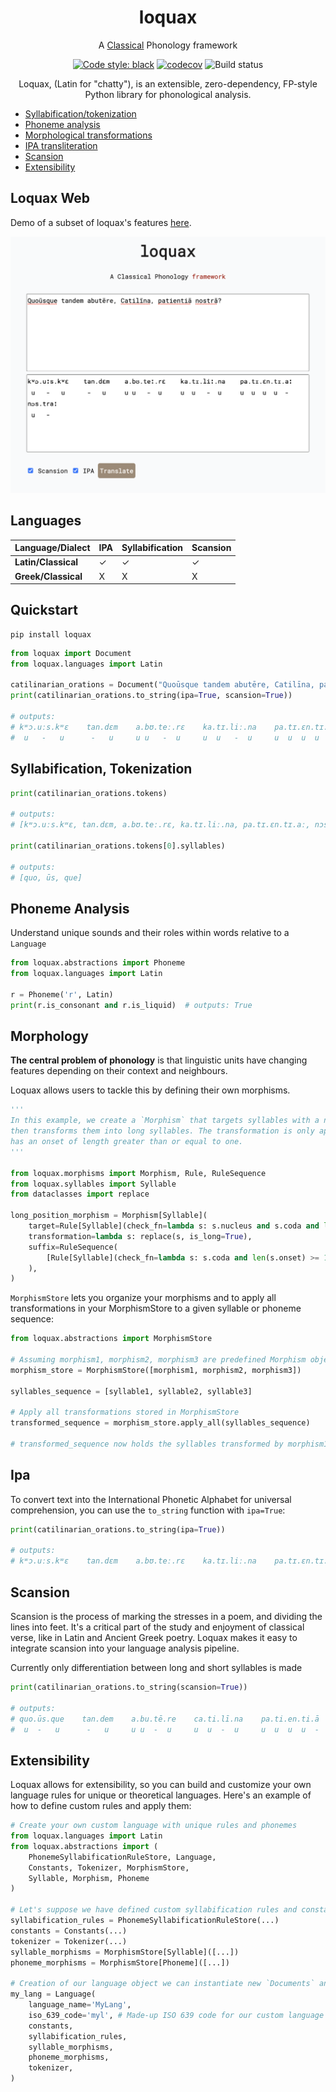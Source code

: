 <h1 align="center">loquax</h1>

<p align="center">A <a href="https://en.wikipedia.org/wiki/Classical_antiquity">Classical</a> Phonology framework</p>

<p align="center">
    <a href="https://github.com/psf/black"><img src="https://img.shields.io/badge/code%20style-black-000000.svg" alt="Code style: black"></a>
    <a href="https://codecov.io/gh/mattlianje/loquax"><img src="https://codecov.io/gh/mattlianje/loquax/branch/main/graph/badge.svg?token=EBMEFP40QL" alt="codecov"></a>
    <img src="https://github.com/mattlianje/loquax/actions/workflows/main.yml/badge.svg" alt="Build status">
</p>

<p align="center">Loquax, (Latin for "chatty"), is an extensible, zero-dependency, FP-style Python library for phonological analysis.</p>

- [Syllabification/tokenization](#syllabification-and-tokenization)
- [Phoneme analysis](#phoneme-analysis)
- [Morphological transformations](#morphological-transformations)
- [IPA transliteration](#ipa-transliteration)
- [Scansion](#scansion)
- [Extensibility](#extensibility)

## Loquax Web
Demo of a subset of loquax's features [here](https://nargothrond.xyz/loquax).

<img src="data/loquax_latin_online_demo.png" width="600">

## Languages
| Language/Dialect       | IPA  | Syllabification | Scansion |
|------------------------|------|-----------------|----------|
| **Latin/Classical**    | ✓    | ✓               | ✓        |
| **Greek/Classical**    | X    | X               | X        |

## Quickstart
```shell
pip install loquax
``` 

```python
from loquax import Document
from loquax.languages import Latin

catilinarian_orations = Document("Quoūsque tandem abutēre, Catilīna, patientiā nostrā?", Latin)
print(catilinarian_orations.to_string(ipa=True, scansion=True))

# outputs:
# kʷɔ.uːs.kʷɛ    tan.dɛm    a.bʊ.teː.rɛ    ka.tɪ.liː.na    pa.tɪ.ɛn.tɪ.aː    nɔs.traː
#  u   -   u      -   u     u u   -  u     u  u   -  u     u  u  u  u  -      u   -

```
## Syllabification, Tokenization
```python
print(catilinarian_orations.tokens)

# outputs:
# [kʷɔ.uːs.kʷɛ, tan.dɛm, a.bʊ.teː.rɛ, ka.tɪ.liː.na, pa.tɪ.ɛn.tɪ.aː, nɔs.traː]

print(catilinarian_orations.tokens[0].syllables)

# outputs:
# [quo, ūs, que]
```

## Phoneme Analysis
Understand unique sounds and their roles within words relative to a `Language`
```python
from loquax.abstractions import Phoneme
from loquax.languages import Latin

r = Phoneme('r', Latin)
print(r.is_consonant and r.is_liquid)  # outputs: True
```

## Morphology
**The central problem of phonology** is that linguistic units have changing features depending on their context and neighbours. 

Loquax allows users to tackle this by defining their own morphisms. 

```python
'''
In this example, we create a `Morphism` that targets syllables with a nucleus and at least one coda, 
then transforms them into long syllables. The transformation is only applied if the next syllable 
has an onset of length greater than or equal to one. 
'''

from loquax.morphisms import Morphism, Rule, RuleSequence
from loquax.syllables import Syllable
from dataclasses import replace

long_position_morphism = Morphism[Syllable](
    target=Rule[Syllable](check_fn=lambda s: s.nucleus and s.coda and len(s.coda) >= 1),
    transformation=lambda s: replace(s, is_long=True),
    suffix=RuleSequence(
        [Rule[Syllable](check_fn=lambda s: s.coda and len(s.onset) >= 1)]
    ),
)
```
`MorphismStore` lets you organize your morphisms and to apply all transformations in your MorphismStore to a given syllable or phoneme sequence:
```python
from loquax.abstractions import MorphismStore

# Assuming morphism1, morphism2, morphism3 are predefined Morphism objects...
morphism_store = MorphismStore([morphism1, morphism2, morphism3])

syllables_sequence = [syllable1, syllable2, syllable3]

# Apply all transformations stored in MorphismStore
transformed_sequence = morphism_store.apply_all(syllables_sequence)

# transformed_sequence now holds the syllables transformed by morphism1, morphism2, morphism3 in order.
```

## Ipa
To convert text into the International Phonetic Alphabet for universal comprehension, 
you can use the `to_string` function with `ipa=True`:
```python
print(catilinarian_orations.to_string(ipa=True))

# outputs:
# kʷɔ.uːs.kʷɛ    tan.dɛm    a.bʊ.teː.rɛ    ka.tɪ.liː.na    pa.tɪ.ɛn.tɪ.aː    nɔs.traː
```

## Scansion
Scansion is the process of marking the stresses in a poem, and dividing the lines into feet. 
It's a critical part of the study and enjoyment of classical verse, like in Latin and Ancient Greek poetry. 
Loquax makes it easy to integrate scansion into your language analysis pipeline.

Currently only differentiation between long and short syllables is made
```python
print(catilinarian_orations.to_string(scansion=True))

# outputs:
# quo.ūs.que    tan.dem    a.bu.tē.re    ca.ti.lī.na    pa.ti.en.ti.ā    nos.trā
#  u  -   u      -   u     u u  -  u     u  u  -  u     u  u  u  u  -     u   -
```

## Extensibility
Loquax allows for extensibility, so you can build and customize your own language rules 
for unique or theoretical languages. Here's an example of how to define custom rules and apply them:
```python
# Create your own custom language with unique rules and phonemes
from loquax.languages import Latin
from loquax.abstractions import (
    PhonemeSyllabificationRuleStore, Language, 
    Constants, Tokenizer, MorphismStore, 
    Syllable, Morphism, Phoneme
)

# Let's suppose we have defined custom syllabification rules and constants
syllabification_rules = PhonemeSyllabificationRuleStore(...)
constants = Constants(...)
tokenizer = Tokenizer(...)
syllable_morphisms = MorphismStore[Syllable]([...])
phoneme_morphisms = MorphismStore[Phoneme]([...])

# Creation of our language object we can instantiate new `Documents` and other abstractions with
my_lang = Language(
    language_name='MyLang',
    iso_639_code='myl', # Made-up ISO 639 code for our custom language
    constants,
    syllabification_rules,
    syllable_morphisms,
    phoneme_morphisms,
    tokenizer,
)

```

